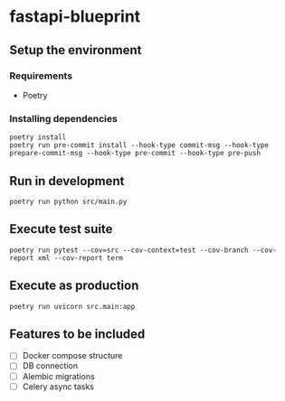 # fastapi-blueprint

## Setup the environment

### Requirements

- Poetry

### Installing dependencies

```
poetry install
poetry run pre-commit install --hook-type commit-msg --hook-type prepare-commit-msg --hook-type pre-commit --hook-type pre-push
```

## Run in development

```
poetry run python src/main.py
```

## Execute test suite

```
poetry run pytest --cov=src --cov-context=test --cov-branch --cov-report xml --cov-report term
```

## Execute as production

```
poetry run uvicorn src.main:app
```

## Features to be included

- [ ] Docker compose structure
- [ ] DB connection
- [ ] Alembic migrations
- [ ] Celery async tasks
